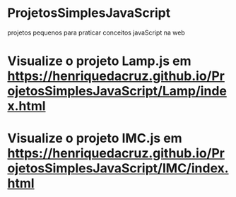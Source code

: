 # ProjetosSimplesJavaScript
 projetos pequenos para praticar conceitos javaScript na web

# Visualize o projeto Lamp.js em https://henriquedacruz.github.io/ProjetosSimplesJavaScript/Lamp/index.html

# Visualize o projeto IMC.js em https://henriquedacruz.github.io/ProjetosSimplesJavaScript/IMC/index.html

